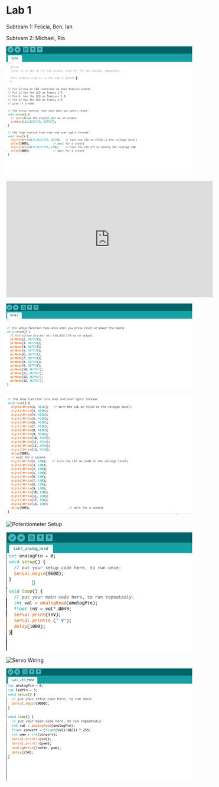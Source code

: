 
# Lab 1

Subteam 1: Felicia, Ben, Ian

Subteam 2: Michael, Ria


![Original blink code](/media/original_blink.png)


<iframe width="560" height="315" src="https://www.youtube.com/embed/TRF9JSS3JlQ" frameborder="0" allow="autoplay; encrypted-media" allowfullscreen></iframe>

 
![Modified blink code (setup)](/media/blink_setup.png)
 

![Modified blink code (loop)](/media/blink_loop.png)


![Potentiometer Setup](/media/PotentiometerSetup.png)  


![Analog read function](/media/analog_read.png)


![Servo Wiring](/media/servo_wiring.png)
 

![Analog write using potentiometer](/media/PWM.png)
